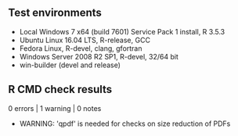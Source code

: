 ## Test environments
* Local Windows 7 x64 (build 7601) Service Pack 1 install, R 3.5.3
* Ubuntu Linux 16.04 LTS, R-release, GCC
* Fedora Linux, R-devel, clang, gfortran
* Windows Server 2008 R2 SP1, R-devel, 32/64 bit
* win-builder (devel and release)

## R CMD check results
0 errors | 1 warning | 0 notes

* WARNING: 'qpdf' is needed for checks on size reduction of PDFs